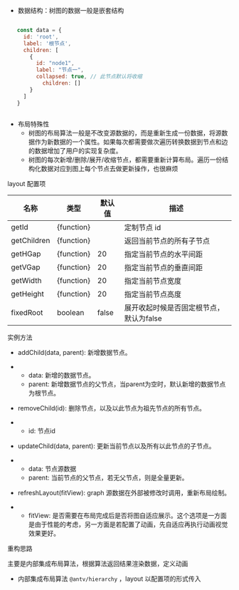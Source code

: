 <!-- graphTree文档 -->
* 数据结构：树图的数据一般是嵌套结构
 ``` javascript
 
    const data = {
      id: 'root',
      label: '根节点',
      children: [
        {
          id: "node1",
          label: "节点一",
          collapsed: true, // 此节点默认将收缩
         	children: []
        }
      ]
    }
  
 ```





* 布局特殊性
  * 树图的布局算法一般是不改变源数据的，而是重新生成一份数据，将源数据作为新数据的一个属性。如果每次都需要做次遍历转换数据到节点和边的数据增加了用户的实现复杂度。
  * 树图的每次新增/删除/展开/收缩节点，都需要重新计算布局。遍历一份结构化数据对应到图上每个节点去做更新操作，也很麻烦





layout 配置项

| 名称        | 类型       | 默认值 | 描述                                    |
| ----------- | ---------- | ------ | --------------------------------------- |
| getId       | {function} |        | 定制节点 id                             |
| getChildren | {function} |        | 返回当前节点的所有子节点                |
| getHGap     | {function} | 20     | 指定当前节点的水平间距                  |
| getVGap     | {function} | 20     | 指定当前节点的垂直间距                  |
| getWidth    | {function} | 20     | 指定当前节点宽度                        |
| getHeight   | {function} | 20     | 指定当前节点高度                        |
| fixedRoot   | boolean    | false  | 展开收起时候是否固定根节点，默认为false |

实例方法

- addChild(data, parent): 新增数据节点。

- - data: 新增的数据节点。
  - parent: 新增数据节点的父节点，当parent为空时，默认新增的数据节点为根节点。

- removeChild(id): 删除节点，以及以此节点为祖先节点的所有节点。

- - id: 节点id

- updateChild(data, parent): 更新当前节点以及所有以此节点的子节点。

- - data: 节点源数据
  - parent: 当前节点的父节点，若无父节点，则是全量更新。

- refreshLayout(fitView): graph 源数据在外部被修改时调用，重新布局绘制。

- - fitView: 是否需要在布局完成后是否将图自适应展示。这个选项是一方面是由于性能的考虑，另一方面是若配置了动画，先自适应再执行动画视觉效果更好。





重构思路

主要是内部集成布局算法，根据算法返回结果渲染数据，定义动画

* 内部集成布局算法 `@antv/hierarchy` ，layout 以配置项的形式传入